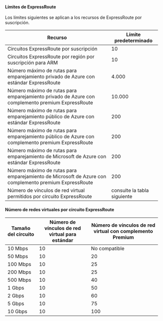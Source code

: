 #### Límites de ExpressRoute

Los límites siguientes se aplican a los recursos de ExpressRoute por suscripción.

| Recurso | Límite predeterminado |
|---|---|
| Circuitos ExpressRoute por suscripción | 10 |
| Circuitos ExpressRoute por región por suscripción para ARM | 10 |
| Número máximo de rutas para emparejamiento privado de Azure con estándar ExpressRoute | 4\.000 |
| Número máximo de rutas para emparejamiento privado de Azure con complemento premium ExpressRoute | 10\.000 |
| Número máximo de rutas para emparejamiento público de Azure con estándar ExpressRoute | 200 |
| Número máximo de rutas para emparejamiento público de Azure con complemento premium ExpressRoute | 200 |
| Número máximo de rutas para emparejamiento de Microsoft de Azure con estándar ExpressRoute | 200 |
| Número máximo de rutas para emparejamiento de Microsoft de Azure con complemento premium ExpressRoute | 200 |
| Número de vínculos de red virtual permitidos por circuito ExpressRoute | consulte la tabla siguiente |

#### Número de redes virtuales por circuito ExpressRoute

| **Tamaño del circuito** | **Número de vínculos de red virtual para estándar** | **Número de vínculos de red virtual con complemento Premium** |
|---|---|---|
| 10 Mbps | 10 | No compatible |
| 50 Mbps | 10 | 20 | |
| 100 Mbps | 10 | 25 |
| 200 Mbps | 10 | 25 |
| 500 Mbps | 10 | 40 |
| 1 Gbps | 10 | 50 |
| 2 Gbps | 10 | 60 |
| 5 Gbps | 10 | 75 |
| 10 Gbps | 10 | 100 |

<!---HONumber=Oct15_HO4-->